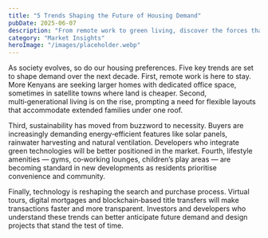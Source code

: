 ```yaml
---
title: "5 Trends Shaping the Future of Housing Demand"
pubDate: 2025-06-07
description: "From remote work to green living, discover the forces that will influence what and where we build."
category: "Market Insights"
heroImage: "/images/placeholder.webp"
---
```


As society evolves, so do our housing preferences. Five key trends are set to shape demand over the next decade. First, remote work is here to stay. More Kenyans are seeking larger homes with dedicated office space, sometimes in satellite towns where land is cheaper. Second, multi‑generational living is on the rise, prompting a need for flexible layouts that accommodate extended families under one roof.

Third, sustainability has moved from buzzword to necessity. Buyers are increasingly demanding energy‑efficient features like solar panels, rainwater harvesting and natural ventilation. Developers who integrate green technologies will be better positioned in the market. Fourth, lifestyle amenities — gyms, co‑working lounges, children’s play areas — are becoming standard in new developments as residents prioritise convenience and community.

Finally, technology is reshaping the search and purchase process. Virtual tours, digital mortgages and blockchain‑based title transfers will make transactions faster and more transparent. Investors and developers who understand these trends can better anticipate future demand and design projects that stand the test of time.
